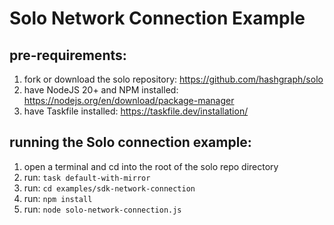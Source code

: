 # Solo Network Connection Example

## pre-requirements:
1. fork or download the solo repository: https://github.com/hashgraph/solo
2. have NodeJS 20+ and NPM installed: https://nodejs.org/en/download/package-manager
3. have Taskfile installed: https://taskfile.dev/installation/

## running the Solo connection example:
1. open a terminal and cd into the root of the solo repo directory
2. run: `task default-with-mirror`
3. run: `cd examples/sdk-network-connection`
4. run: `npm install`
5. run: `node solo-network-connection.js`

